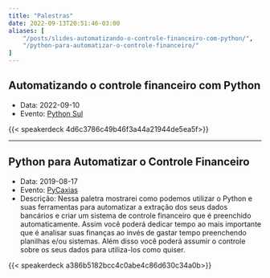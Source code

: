 ```yaml
---
title: "Palestras"
date: 2022-09-13T20:51:46-03:00
aliases: [
    "/posts/slides-automatizando-o-controle-financeiro-com-python/",
    "/python-para-automatizar-o-controle-financeiro/"
]
---
```


## Automatizando o controle financeiro com Python

- Data: 2022-09-10
- Evento: [Python Sul](https://pythonsul.dev/)

{{< speakerdeck 4d6c3786c49b46f3a44a21944de5ea5f>}}

------

## Python para Automatizar o Controle Financeiro

- Data: 2019-08-17
- Evento: [PyCaxias](https://pycaxias.org/)
- Descrição: Nessa paletra mostrarei como podemos utilizar o Python e suas ferramentas para automatizar a extração dos seus dados bancários e criar um sistema de controle financeiro que é preenchido automaticamente. Assim você poderá dedicar tempo ao mais importante que é analisar suas finanças ao invés de gastar tempo preenchendo planilhas e/ou sistemas. Além disso você poderá assumir o controle sobre os seus dados para utiliza-los como quiser.

{{< speakerdeck a386b5182bcc4c0abe4c86d630c34a0b>}}
